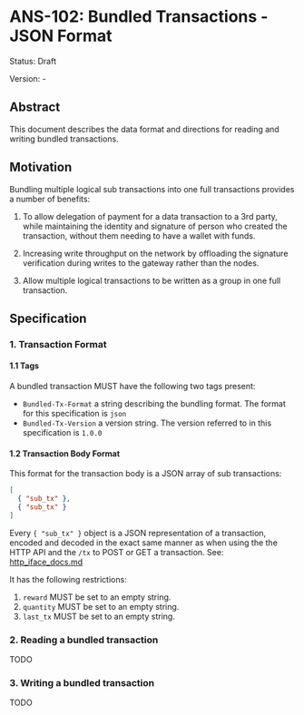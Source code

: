 # ANS-102: Bundled Transactions - JSON Format

Status: Draft

Version: -

## Abstract

This document describes the data format and directions for reading and writing bundled transactions.

## Motivation

Bundling multiple logical sub transactions into one full transactions provides a number of benefits:

1. To allow delegation of payment for a data transaction to a 3rd party, while maintaining the identity and      signature of person who created the transaction, without them needing to have a wallet with funds.

2. Increasing write throughput on the network by offloading the signature verification during writes to the gateway rather than the nodes.

3. Allow multiple logical transactions to be written as a group in one full transaction.

## Specification

### 1. Transaction Format

#### 1.1 Tags

A bundled transaction MUST have the following two tags present:

- `Bundled-Tx-Format` a string describing the bundling format. The format for this specification is `json`
- `Bundled-Tx-Version` a version string. The version referred to in this specification is `1.0.0`

#### 1.2 Transaction Body Format

This format for the transaction body is a JSON array of sub transactions:

```json
[
  { "sub_tx" },
  { "sub_tx" }
]
```

Every `{ "sub_tx" }` object is a JSON representation of a transaction, encoded and decoded in the exact same manner
as when using the the HTTP API and the `/tx` to POST or GET a transaction. See: [http_iface_docs.md](https://github.com/ArweaveTeam/arweave/blob/be1f3a8d47999b6ac4bb168c370346fc05cee76a/http_iface_docs.md)

It has the following restrictions:

1. `reward` MUST be set to an empty string.
2. `quantity` MUST be set to an empty string.
3. `last_tx` MUST be set to an empty string.

### 2. Reading a bundled transaction

TODO

### 3. Writing a bundled transaction

TODO
